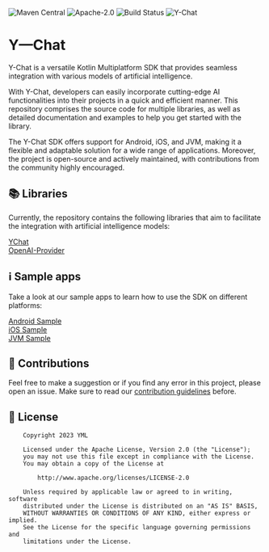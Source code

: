 ![Maven Central](https://img.shields.io/maven-central/v/co.yml/ychat)
![Apache-2.0](https://img.shields.io/badge/license-Apache-blue)
![Build Status](https://github.com/yml-org/ychat/actions/workflows/test.yml/badge.svg?branch=main)
![Y-Chat](https://github.com/yml-org/ychat/raw/main/art/logo.png)

# Y—Chat

Y-Chat is a versatile Kotlin Multiplatform SDK that provides seamless integration with various models of artificial intelligence.

With Y-Chat, developers can easily incorporate cutting-edge AI functionalities into their projects in a quick and efficient manner. This repository comprises the source code for multiple libraries, as well as detailed documentation and examples to help you get started with the library.

The Y-Chat SDK offers support for Android, iOS, and JVM, making it a flexible and adaptable solution for a wide range of applications. Moreover, the project is open-source and actively maintained, with contributions from the community highly encouraged.

## 📚 Libraries

Currently, the repository contains the following libraries that aim to facilitate the integration with artificial intelligence models:

[YChat](https://github.com/yml-org/ychat/tree/refactor/CM-1417/readme-rework/ychat)
<br />
[OpenAI-Provider](https://github.com/yml-org/ychat/tree/refactor/CM-1417/readme-rework/providers/openai-provider)

## ℹ️ Sample apps

Take a look at our sample apps to learn how to use the SDK on different platforms:

[Android Sample](https://github.com/yml-org/ychat/tree/main/sample/android)
<br />
[iOS Sample](https://github.com/yml-org/ychat/tree/main/sample/ios)
<br />
[JVM Sample](https://github.com/yml-org/ychat/tree/main/sample/jvm)

## 🤝 Contributions

Feel free to make a suggestion or if you find any error in this project, please open an issue. Make sure to read our [contribution guidelines](https://github.com/yml-org/ychat/blob/main/CONTRIBUTING.md) before.

## 📄 License

```
    Copyright 2023 YML

    Licensed under the Apache License, Version 2.0 (the "License");
    you may not use this file except in compliance with the License.
    You may obtain a copy of the License at

        http://www.apache.org/licenses/LICENSE-2.0

    Unless required by applicable law or agreed to in writing, software
    distributed under the License is distributed on an "AS IS" BASIS,
    WITHOUT WARRANTIES OR CONDITIONS OF ANY KIND, either express or implied.
    See the License for the specific language governing permissions and
    limitations under the License.
```
